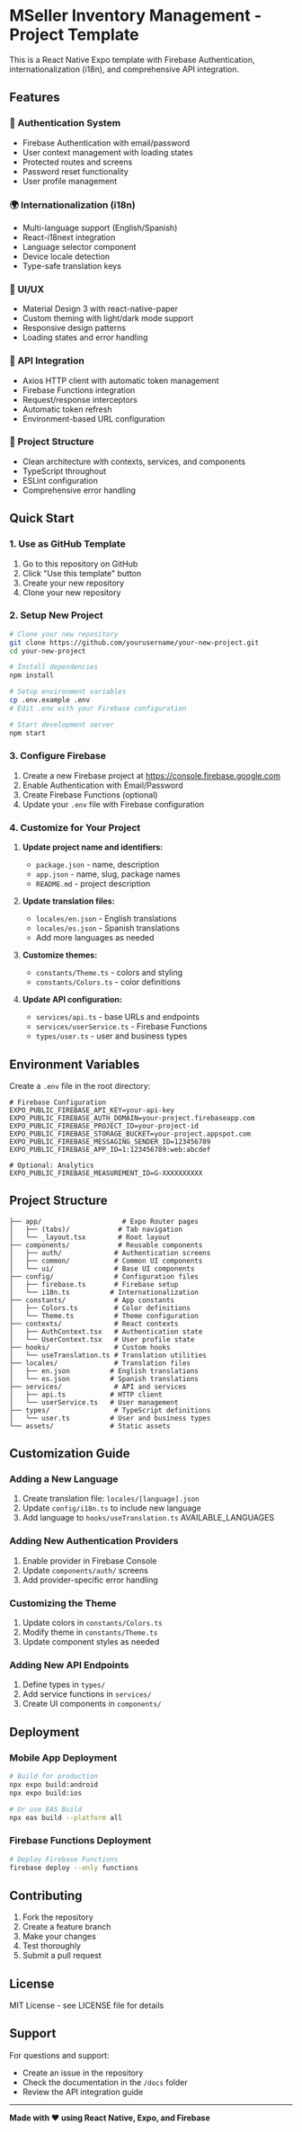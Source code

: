 # MSeller Inventory Management - Project Template

This is a React Native Expo template with Firebase Authentication, internationalization (i18n), and comprehensive API integration.

## Features

### 🔐 Authentication System
- Firebase Authentication with email/password
- User context management with loading states
- Protected routes and screens
- Password reset functionality
- User profile management

### 🌍 Internationalization (i18n)
- Multi-language support (English/Spanish)
- React-i18next integration
- Language selector component
- Device locale detection
- Type-safe translation keys

### 🎨 UI/UX
- Material Design 3 with react-native-paper
- Custom theming with light/dark mode support
- Responsive design patterns
- Loading states and error handling

### 🔗 API Integration
- Axios HTTP client with automatic token management
- Firebase Functions integration
- Request/response interceptors
- Automatic token refresh
- Environment-based URL configuration

### 📱 Project Structure
- Clean architecture with contexts, services, and components
- TypeScript throughout
- ESLint configuration
- Comprehensive error handling

## Quick Start

### 1. Use as GitHub Template

1. Go to this repository on GitHub
2. Click "Use this template" button
3. Create your new repository
4. Clone your new repository

### 2. Setup New Project

```bash
# Clone your new repository
git clone https://github.com/yourusername/your-new-project.git
cd your-new-project

# Install dependencies
npm install

# Setup environment variables
cp .env.example .env
# Edit .env with your Firebase configuration

# Start development server
npm start
```

### 3. Configure Firebase

1. Create a new Firebase project at https://console.firebase.google.com
2. Enable Authentication with Email/Password
3. Create Firebase Functions (optional)
4. Update your `.env` file with Firebase configuration

### 4. Customize for Your Project

1. **Update project name and identifiers:**
   - `package.json` - name, description
   - `app.json` - name, slug, package names
   - `README.md` - project description

2. **Update translation files:**
   - `locales/en.json` - English translations
   - `locales/es.json` - Spanish translations
   - Add more languages as needed

3. **Customize themes:**
   - `constants/Theme.ts` - colors and styling
   - `constants/Colors.ts` - color definitions

4. **Update API configuration:**
   - `services/api.ts` - base URLs and endpoints
   - `services/userService.ts` - Firebase Functions
   - `types/user.ts` - user and business types

## Environment Variables

Create a `.env` file in the root directory:

```env
# Firebase Configuration
EXPO_PUBLIC_FIREBASE_API_KEY=your-api-key
EXPO_PUBLIC_FIREBASE_AUTH_DOMAIN=your-project.firebaseapp.com
EXPO_PUBLIC_FIREBASE_PROJECT_ID=your-project-id
EXPO_PUBLIC_FIREBASE_STORAGE_BUCKET=your-project.appspot.com
EXPO_PUBLIC_FIREBASE_MESSAGING_SENDER_ID=123456789
EXPO_PUBLIC_FIREBASE_APP_ID=1:123456789:web:abcdef

# Optional: Analytics
EXPO_PUBLIC_FIREBASE_MEASUREMENT_ID=G-XXXXXXXXXX
```

## Project Structure

```
├── app/                    # Expo Router pages
│   ├── (tabs)/            # Tab navigation
│   └── _layout.tsx        # Root layout
├── components/            # Reusable components
│   ├── auth/             # Authentication screens
│   ├── common/           # Common UI components
│   └── ui/               # Base UI components
├── config/               # Configuration files
│   ├── firebase.ts       # Firebase setup
│   └── i18n.ts          # Internationalization
├── constants/            # App constants
│   ├── Colors.ts         # Color definitions
│   └── Theme.ts          # Theme configuration
├── contexts/             # React contexts
│   ├── AuthContext.tsx   # Authentication state
│   └── UserContext.tsx   # User profile state
├── hooks/                # Custom hooks
│   └── useTranslation.ts # Translation utilities
├── locales/              # Translation files
│   ├── en.json          # English translations
│   └── es.json          # Spanish translations
├── services/             # API and services
│   ├── api.ts           # HTTP client
│   └── userService.ts   # User management
├── types/                # TypeScript definitions
│   └── user.ts          # User and business types
└── assets/              # Static assets
```

## Customization Guide

### Adding a New Language

1. Create translation file: `locales/[language].json`
2. Update `config/i18n.ts` to include new language
3. Add language to `hooks/useTranslation.ts` AVAILABLE_LANGUAGES

### Adding New Authentication Providers

1. Enable provider in Firebase Console
2. Update `components/auth/` screens
3. Add provider-specific error handling

### Customizing the Theme

1. Update colors in `constants/Colors.ts`
2. Modify theme in `constants/Theme.ts`
3. Update component styles as needed

### Adding New API Endpoints

1. Define types in `types/`
2. Add service functions in `services/`
3. Create UI components in `components/`

## Deployment

### Mobile App Deployment

```bash
# Build for production
npx expo build:android
npx expo build:ios

# Or use EAS Build
npx eas build --platform all
```

### Firebase Functions Deployment

```bash
# Deploy Firebase Functions
firebase deploy --only functions
```

## Contributing

1. Fork the repository
2. Create a feature branch
3. Make your changes
4. Test thoroughly
5. Submit a pull request

## License

MIT License - see LICENSE file for details

## Support

For questions and support:
- Create an issue in the repository
- Check the documentation in the `/docs` folder
- Review the API integration guide

---

**Made with ❤️ using React Native, Expo, and Firebase**

